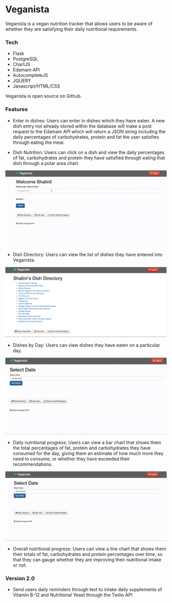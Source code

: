 # Veganista

Veganista is a vegan nutrition tracker that allows users to be aware of whether they are satisfying their daily nutritional requirements. 

### Tech

* Flask 
* PostgreSQL 
* ChartJS 
* Edamam API 
* AutocompleteJS  
* JQUERY 
* Javascript/HTML/CSS

Veganista is open source on Github.

### Features

* Enter in dishes: Users can enter in dishes which they have eaten. A new dish entry not already stored within the database will make a post request to the Edamam API which will return a JSON string including the daily percentages of carbohydrates, protein and fat the user satisfies through eating the meal. 

* Dish Nutrition: Users can click on a dish and view the daily percentages of fat, carbohydrates and protein they have satisfied through eating that dish through a polar area chart.

<img src="/Gifs/search.gif" alt="search">

* Dish Directory: Users can view the list of dishes they have entered into Veganista. 

<img src="/Gifs/dish_directory.png" alt="dish_directory">

* Dishes by Day: Users can view dishes they have eaten on a particular day. 

<img src="/Gifs/viewing_dishes_on_day_rs.gif" alt="dishes_time">

* Daily nutritional progress: Users can view a bar chart that shows them the total percentages of fat, protein and carbohydrates they have consumed for the day, giving them an estimate of how much more they need to consume, or whether they have exceeded their recommendations. 

<img src="/Gifs/daily_progress_big.gif" alt="daily_time">

* Overall nutritional progress: Users can view a line chart that shows them their totals of fat, carbohydrates and protein percentages over time, so that they can gauge whether they are improving their nutritional intake or not. 


### Version 2.0
* Send users daily reminders through text to intake daily supplements of Vitamin B-12 and Nutritional Yeast through the Twilio API 
